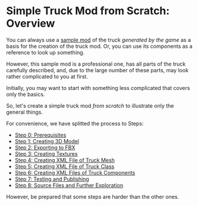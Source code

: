 # Simple Truck Mod from Scratch: Overview

You can always use a [sample mod][sample_mod] of the truck *generated by the game* as a basis for the creation of the truck mod. Or, you can use its components as a reference to look up something.

However, this sample mod is a professional one, has all parts of the truck carefully described, and, due to the large number of these parts, may look rather complicated to you at first.

Initially, you may want to start with something less complicated that covers only the basics.

So, let's create a simple truck mod *from scratch* to illustrate only the general things.

For convenience, we have splitted the process to Steps:

-   [Step 0: Prerequisites](./step_0_prerequisites.md)
-   [Step 1: Creating 3D Model](./step_1_creating_3d_model.md)
-   [Step 2: Exporting to FBX](./step_2_exporting_to_fbx.md)
-   [Step 3: Creating Textures](./step_3_creating_textures.md)
-   [Step 4: Creating XML File of Truck Mesh](./step_4_creating_xml_file_of_truck_mesh.md)
-   [Step 5: Creating XML File of Truck Class](./step_5_creating_xml_file_of_truck_class.md)
-   [Step 6: Creating XML Files of Truck Components](./step_6_creating_xml_files_of_truck_components.md)
-   [Step 7: Testing and Publishing](./step_7_testing_and_publishing.md)
-   [Step 8: Source Files and Further Exploration](./step_8_source_files_and_further_exploration.md)

However, be prepared that some steps are harder than the other ones.


[sample_mod]: ./../sample_mod_by_the_game/overview.md